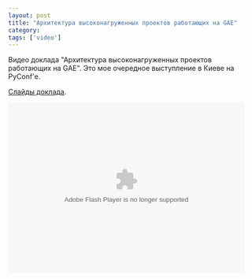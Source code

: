 ```yaml
---
layout: post
title: "Архитектура высоконагруженных проектов работающих на GAE"
category: 
tags: ['video']
---
```

Видео доклада "Архитектура высоконагруженных проектов работающих на GAE". Это мое очередное выступление в Киеве на PyConf'е. 

<a href="http://www.scribd.com/doc/39999753/">Слайды доклада</a>. 

<embed src="http://blip.tv/play/hsBego3RfQI%2Em4v" type="application/x-shockwave-flash" width="480" height="345" allowscriptaccess="always" allowfullscreen="true"></embed>
